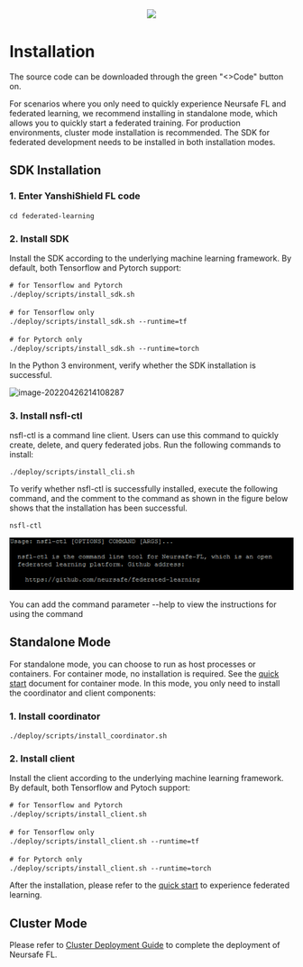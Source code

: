 <div align="center">
   <img src="https://github.com/YanshiShield/YanshiShield-FL/blob/main/docs/images/yanshiSheild.JPG">
</div>


# Installation 


The source code can be downloaded through the green "<>Code" button on.

For scenarios where you only need to quickly experience Neursafe FL and federated learning, we recommend installing in standalone mode, which allows you to quickly start a federated training. For production environments, cluster mode installation is recommended. The SDK for federated development needs to be installed in both installation modes.



## SDK Installation

### 1. Enter YanshiShield FL code

```shell
cd federated-learning
```



### 2. Install SDK

Install the SDK according to the underlying machine learning framework. By default, both Tensorflow and Pytorch support:

```shell
# for Tensorflow and Pytorch
./deploy/scripts/install_sdk.sh

# for Tensorflow only
./deploy/scripts/install_sdk.sh --runtime=tf

# for Pytorch only
./deploy/scripts/install_sdk.sh --runtime=torch
```

In the Python 3 environment, verify whether the SDK installation is successful.

 ![image-20220426214108287](./images/test_sdk.png)



### 3. Install nsfl-ctl

nsfl-ctl is a command line client. Users can use this command to quickly create, delete, and query federated jobs. Run the following commands to install:

```shell
./deploy/scripts/install_cli.sh
```

To verify whether nsfl-ctl is successfully installed, execute the following command, and the comment to the command as shown in the figure below shows that the installation has been successful.

```
nsfl-ctl
```

 ![](images/test_nsflctl.png)

You can add the command parameter --help to view the instructions for using the command



## Standalone Mode

For standalone mode, you can choose to run as host processes or containers. For container mode, no installation is required. See the [quick start](quick_start.md) document for container mode. In this mode, you only need to install the coordinator and client components:


### 1. Install coordinator

```
./deploy/scripts/install_coordinator.sh
```



### 2. Install client

Install the client according to the underlying machine learning framework. By default, both Tensorflow and Pytoch support:

```shell
# for Tensorflow and Pytorch
./deploy/scripts/install_client.sh

# for Tensorflow only
./deploy/scripts/install_client.sh --runtime=tf

# for Pytorch only
./deploy/scripts/install_client.sh --runtime=torch
```



After the installation, please refer to the [quick start](quick_start.md) to experience federated learning.



## Cluster Mode

Please refer to [Cluster Deployment Guide](cluster_deploy.md) to complete the deployment of Neursafe FL.
